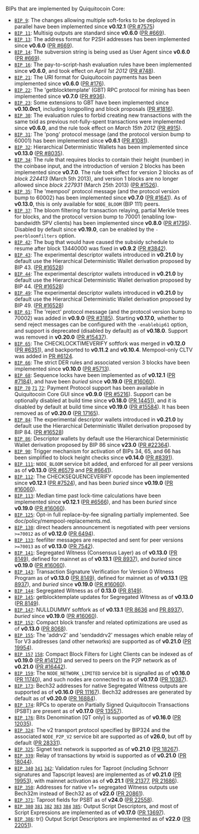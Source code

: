 BIPs that are implemented by Quiquitocoin Core:

* [`BIP 9`](https://github.com/quiquitocoin/bips/blob/master/bip-0009.mediawiki): The changes allowing multiple soft-forks to be deployed in parallel have been implemented since **v0.12.1**  ([PR #7575](https://github.com/quiquitocoin/quiquitocoin/pull/7575))
* [`BIP 11`](https://github.com/quiquitocoin/bips/blob/master/bip-0011.mediawiki): Multisig outputs are standard since **v0.6.0** ([PR #669](https://github.com/quiquitocoin/quiquitocoin/pull/669)).
* [`BIP 13`](https://github.com/quiquitocoin/bips/blob/master/bip-0013.mediawiki): The address format for P2SH addresses has been implemented since **v0.6.0** ([PR #669](https://github.com/quiquitocoin/quiquitocoin/pull/669)).
* [`BIP 14`](https://github.com/quiquitocoin/bips/blob/master/bip-0014.mediawiki): The subversion string is being used as User Agent since **v0.6.0** ([PR #669](https://github.com/quiquitocoin/quiquitocoin/pull/669)).
* [`BIP 16`](https://github.com/quiquitocoin/bips/blob/master/bip-0016.mediawiki): The pay-to-script-hash evaluation rules have been implemented since **v0.6.0**, and took effect on *April 1st 2012* ([PR #748](https://github.com/quiquitocoin/quiquitocoin/pull/748)).
* [`BIP 21`](https://github.com/quiquitocoin/bips/blob/master/bip-0021.mediawiki): The URI format for Quiquitocoin payments has been implemented since **v0.6.0** ([PR #176](https://github.com/quiquitocoin/quiquitocoin/pull/176)).
* [`BIP 22`](https://github.com/quiquitocoin/bips/blob/master/bip-0022.mediawiki): The 'getblocktemplate' (GBT) RPC protocol for mining has been implemented since **v0.7.0** ([PR #936](https://github.com/quiquitocoin/quiquitocoin/pull/936)).
* [`BIP 23`](https://github.com/quiquitocoin/bips/blob/master/bip-0023.mediawiki): Some extensions to GBT have been implemented since **v0.10.0rc1**, including longpolling and block proposals ([PR #1816](https://github.com/quiquitocoin/quiquitocoin/pull/1816)).
* [`BIP 30`](https://github.com/quiquitocoin/bips/blob/master/bip-0030.mediawiki): The evaluation rules to forbid creating new transactions with the same txid as previous not-fully-spent transactions were implemented since **v0.6.0**, and the rule took effect on *March 15th 2012* ([PR #915](https://github.com/quiquitocoin/quiquitocoin/pull/915)).
* [`BIP 31`](https://github.com/quiquitocoin/bips/blob/master/bip-0031.mediawiki): The 'pong' protocol message (and the protocol version bump to 60001) has been implemented since **v0.6.1** ([PR #1081](https://github.com/quiquitocoin/quiquitocoin/pull/1081)).
* [`BIP 32`](https://github.com/quiquitocoin/bips/blob/master/bip-0032.mediawiki): Hierarchical Deterministic Wallets has been implemented since **v0.13.0** ([PR #8035](https://github.com/quiquitocoin/quiquitocoin/pull/8035)).
* [`BIP 34`](https://github.com/quiquitocoin/bips/blob/master/bip-0034.mediawiki): The rule that requires blocks to contain their height (number) in the coinbase input, and the introduction of version 2 blocks has been implemented since **v0.7.0**. The rule took effect for version 2 blocks as of *block 224413* (March 5th 2013), and version 1 blocks are no longer allowed since *block 227931* (March 25th 2013) ([PR #1526](https://github.com/quiquitocoin/quiquitocoin/pull/1526)).
* [`BIP 35`](https://github.com/quiquitocoin/bips/blob/master/bip-0035.mediawiki): The 'mempool' protocol message (and the protocol version bump to 60002) has been implemented since **v0.7.0** ([PR #1641](https://github.com/quiquitocoin/quiquitocoin/pull/1641)). As of **v0.13.0**, this is only available for `NODE_BLOOM` (BIP 111) peers.
* [`BIP 37`](https://github.com/quiquitocoin/bips/blob/master/bip-0037.mediawiki): The bloom filtering for transaction relaying, partial Merkle trees for blocks, and the protocol version bump to 70001 (enabling low-bandwidth SPV clients) has been implemented since **v0.8.0** ([PR #1795](https://github.com/quiquitocoin/quiquitocoin/pull/1795)). Disabled by default since **v0.19.0**, can be enabled by the `-peerbloomfilters` option.
* [`BIP 42`](https://github.com/quiquitocoin/bips/blob/master/bip-0042.mediawiki): The bug that would have caused the subsidy schedule to resume after block 13440000 was fixed in **v0.9.2** ([PR #3842](https://github.com/quiquitocoin/quiquitocoin/pull/3842)).
* [`BIP 43`](https://github.com/quiquitocoin/bips/blob/master/bip-0043.mediawiki): The experimental descriptor wallets introduced in **v0.21.0** by default use the Hierarchical Deterministic Wallet derivation proposed by BIP 43. ([PR #16528](https://github.com/quiquitocoin/quiquitocoin/pull/16528))
* [`BIP 44`](https://github.com/quiquitocoin/bips/blob/master/bip-0044.mediawiki): The experimental descriptor wallets introduced in **v0.21.0** by default use the Hierarchical Deterministic Wallet derivation proposed by BIP 44. ([PR #16528](https://github.com/quiquitocoin/quiquitocoin/pull/16528))
* [`BIP 49`](https://github.com/quiquitocoin/bips/blob/master/bip-0049.mediawiki): The experimental descriptor wallets introduced in **v0.21.0** by default use the Hierarchical Deterministic Wallet derivation proposed by BIP 49. ([PR #16528](https://github.com/quiquitocoin/quiquitocoin/pull/16528))
* [`BIP 61`](https://github.com/quiquitocoin/bips/blob/master/bip-0061.mediawiki): The 'reject' protocol message (and the protocol version bump to 70002) was added in **v0.9.0** ([PR #3185](https://github.com/quiquitocoin/quiquitocoin/pull/3185)). Starting **v0.17.0**, whether to send reject messages can be configured with the `-enablebip61` option, and support is deprecated (disabled by default) as of **v0.18.0**. Support was removed in **v0.20.0** ([PR #15437](https://github.com/quiquitocoin/quiquitocoin/pull/15437)).
* [`BIP 65`](https://github.com/quiquitocoin/bips/blob/master/bip-0065.mediawiki): The CHECKLOCKTIMEVERIFY softfork was merged in **v0.12.0** ([PR #6351](https://github.com/quiquitocoin/quiquitocoin/pull/6351)), and backported to **v0.11.2** and **v0.10.4**. Mempool-only CLTV was added in [PR #6124](https://github.com/quiquitocoin/quiquitocoin/pull/6124).
* [`BIP 66`](https://github.com/quiquitocoin/bips/blob/master/bip-0066.mediawiki): The strict DER rules and associated version 3 blocks have been implemented since **v0.10.0** ([PR #5713](https://github.com/quiquitocoin/quiquitocoin/pull/5713)).
* [`BIP 68`](https://github.com/quiquitocoin/bips/blob/master/bip-0068.mediawiki): Sequence locks have been implemented as of **v0.12.1**  ([PR #7184](https://github.com/quiquitocoin/quiquitocoin/pull/7184)), and have been *buried* since **v0.19.0** ([PR #16060](https://github.com/quiquitocoin/quiquitocoin/pull/16060)).
* [`BIP 70`](https://github.com/quiquitocoin/bips/blob/master/bip-0070.mediawiki) [`71`](https://github.com/quiquitocoin/bips/blob/master/bip-0071.mediawiki) [`72`](https://github.com/quiquitocoin/bips/blob/master/bip-0072.mediawiki):
  Payment Protocol support has been available in Quiquitocoin Core GUI since **v0.9.0** ([PR #5216](https://github.com/quiquitocoin/quiquitocoin/pull/5216)).
  Support can be optionally disabled at build time since **v0.18.0** ([PR 14451](https://github.com/quiquitocoin/quiquitocoin/pull/14451)),
  and it is disabled by default at build time since **v0.19.0** ([PR #15584](https://github.com/quiquitocoin/quiquitocoin/pull/15584)).
  It has been removed as of **v0.20.0** ([PR 17165](https://github.com/quiquitocoin/quiquitocoin/pull/17165)).
* [`BIP 84`](https://github.com/quiquitocoin/bips/blob/master/bip-0084.mediawiki): The experimental descriptor wallets introduced in **v0.21.0** by default use the Hierarchical Deterministic Wallet derivation proposed by BIP 84. ([PR #16528](https://github.com/quiquitocoin/quiquitocoin/pull/16528))
* [`BIP 86`](https://github.com/quiquitocoin/bips/blob/master/bip-0086.mediawiki): Descriptor wallets by default use the Hierarchical Deterministic Wallet derivation proposed by BIP 86 since **v23.0** ([PR #22364](https://github.com/quiquitocoin/quiquitocoin/pull/22364)).
* [`BIP 90`](https://github.com/quiquitocoin/bips/blob/master/bip-0090.mediawiki): Trigger mechanism for activation of BIPs 34, 65, and 66 has been simplified to block height checks since **v0.14.0** ([PR #8391](https://github.com/quiquitocoin/quiquitocoin/pull/8391)).
* [`BIP 111`](https://github.com/quiquitocoin/bips/blob/master/bip-0111.mediawiki): `NODE_BLOOM` service bit added, and enforced for all peer versions as of **v0.13.0** ([PR #6579](https://github.com/quiquitocoin/quiquitocoin/pull/6579) and [PR #6641](https://github.com/quiquitocoin/quiquitocoin/pull/6641)).
* [`BIP 112`](https://github.com/quiquitocoin/bips/blob/master/bip-0112.mediawiki): The CHECKSEQUENCEVERIFY opcode has been implemented since **v0.12.1** ([PR #7524](https://github.com/quiquitocoin/quiquitocoin/pull/7524)), and has been *buried* since **v0.19.0** ([PR #16060](https://github.com/quiquitocoin/quiquitocoin/pull/16060)).
* [`BIP 113`](https://github.com/quiquitocoin/bips/blob/master/bip-0113.mediawiki): Median time past lock-time calculations have been implemented since **v0.12.1** ([PR #6566](https://github.com/quiquitocoin/quiquitocoin/pull/6566)), and has been *buried* since **v0.19.0** ([PR #16060](https://github.com/quiquitocoin/quiquitocoin/pull/16060)).
* [`BIP 125`](https://github.com/quiquitocoin/bips/blob/master/bip-0125.mediawiki): Opt-in full replace-by-fee signaling partially implemented. See doc/policy/mempool-replacements.md.
* [`BIP 130`](https://github.com/quiquitocoin/bips/blob/master/bip-0130.mediawiki): direct headers announcement is negotiated with peer versions `>=70012` as of **v0.12.0** ([PR 6494](https://github.com/quiquitocoin/quiquitocoin/pull/6494)).
* [`BIP 133`](https://github.com/quiquitocoin/bips/blob/master/bip-0133.mediawiki): feefilter messages are respected and sent for peer versions `>=70013` as of **v0.13.0** ([PR 7542](https://github.com/quiquitocoin/quiquitocoin/pull/7542)).
* [`BIP 141`](https://github.com/quiquitocoin/bips/blob/master/bip-0141.mediawiki): Segregated Witness (Consensus Layer) as of **v0.13.0** ([PR 8149](https://github.com/quiquitocoin/quiquitocoin/pull/8149)), defined for mainnet as of **v0.13.1** ([PR 8937](https://github.com/quiquitocoin/quiquitocoin/pull/8937)), and *buried* since **v0.19.0** ([PR #16060](https://github.com/quiquitocoin/quiquitocoin/pull/16060)).
* [`BIP 143`](https://github.com/quiquitocoin/bips/blob/master/bip-0143.mediawiki): Transaction Signature Verification for Version 0 Witness Program as of **v0.13.0** ([PR 8149](https://github.com/quiquitocoin/quiquitocoin/pull/8149)), defined for mainnet as of **v0.13.1** ([PR 8937](https://github.com/quiquitocoin/quiquitocoin/pull/8937)), and *buried* since **v0.19.0** ([PR #16060](https://github.com/quiquitocoin/quiquitocoin/pull/16060)).
* [`BIP 144`](https://github.com/quiquitocoin/bips/blob/master/bip-0144.mediawiki): Segregated Witness as of **0.13.0** ([PR 8149](https://github.com/quiquitocoin/quiquitocoin/pull/8149)).
* [`BIP 145`](https://github.com/quiquitocoin/bips/blob/master/bip-0145.mediawiki): getblocktemplate updates for Segregated Witness as of **v0.13.0** ([PR 8149](https://github.com/quiquitocoin/quiquitocoin/pull/8149)).
* [`BIP 147`](https://github.com/quiquitocoin/bips/blob/master/bip-0147.mediawiki): NULLDUMMY softfork as of **v0.13.1** ([PR 8636](https://github.com/quiquitocoin/quiquitocoin/pull/8636) and [PR 8937](https://github.com/quiquitocoin/quiquitocoin/pull/8937)), *buried* since **v0.19.0** ([PR #16060](https://github.com/quiquitocoin/quiquitocoin/pull/16060)).
* [`BIP 152`](https://github.com/quiquitocoin/bips/blob/master/bip-0152.mediawiki): Compact block transfer and related optimizations are used as of **v0.13.0** ([PR 8068](https://github.com/quiquitocoin/quiquitocoin/pull/8068)).
* [`BIP 155`](https://github.com/quiquitocoin/bips/blob/master/bip-0155.mediawiki): The 'addrv2' and 'sendaddrv2' messages which enable relay of Tor V3 addresses (and other networks) are supported as of **v0.21.0** ([PR 19954](https://github.com/quiquitocoin/quiquitocoin/pull/19954)).
* [`BIP 157`](https://github.com/quiquitocoin/bips/blob/master/bip-0157.mediawiki)
  [`158`](https://github.com/quiquitocoin/bips/blob/master/bip-0158.mediawiki): Compact Block Filters for Light Clients can be indexed as of **v0.19.0** ([PR #14121](https://github.com/quiquitocoin/quiquitocoin/pull/14121)) and served to peers on the P2P network as of **v0.21.0** ([PR #16442](https://github.com/quiquitocoin/quiquitocoin/pull/16442)).
* [`BIP 159`](https://github.com/quiquitocoin/bips/blob/master/bip-0159.mediawiki): The `NODE_NETWORK_LIMITED` service bit is signalled as of **v0.16.0** ([PR 11740](https://github.com/quiquitocoin/quiquitocoin/pull/11740)), and such nodes are connected to as of **v0.17.0** ([PR 10387](https://github.com/quiquitocoin/quiquitocoin/pull/10387)).
* [`BIP 173`](https://github.com/quiquitocoin/bips/blob/master/bip-0173.mediawiki): Bech32 addresses for native Segregated Witness outputs are supported as of **v0.16.0** ([PR 11167](https://github.com/quiquitocoin/quiquitocoin/pull/11167)). Bech32 addresses are generated by default as of **v0.20.0** ([PR 16884](https://github.com/quiquitocoin/quiquitocoin/pull/16884)).
* [`BIP 174`](https://github.com/quiquitocoin/bips/blob/master/bip-0174.mediawiki): RPCs to operate on Partially Signed Quiquitocoin Transactions (PSBT) are present as of **v0.17.0** ([PR 13557](https://github.com/quiquitocoin/quiquitocoin/pull/13557)).
* [`BIP 176`](https://github.com/quiquitocoin/bips/blob/master/bip-0176.mediawiki): Bits Denomination [QT only] is supported as of **v0.16.0** ([PR 12035](https://github.com/quiquitocoin/quiquitocoin/pull/12035)).
* [`BIP 324`](https://github.com/quiquitocoin/bips/blob/master/bip-0324.mediawiki): The v2 transport protocol specified by BIP324 and the associated `NODE_P2P_V2` service bit are supported as of **v26.0**, but off by default ([PR 28331](https://github.com/quiquitocoin/quiquitocoin/pull/28331)).
* [`BIP 325`](https://github.com/quiquitocoin/bips/blob/master/bip-0325.mediawiki): Signet test network is supported as of **v0.21.0** ([PR 18267](https://github.com/quiquitocoin/quiquitocoin/pull/18267)).
* [`BIP 339`](https://github.com/quiquitocoin/bips/blob/master/bip-0339.mediawiki): Relay of transactions by wtxid is supported as of **v0.21.0** ([PR 18044](https://github.com/quiquitocoin/quiquitocoin/pull/18044)).
* [`BIP 340`](https://github.com/quiquitocoin/bips/blob/master/bip-0340.mediawiki)
  [`341`](https://github.com/quiquitocoin/bips/blob/master/bip-0341.mediawiki)
  [`342`](https://github.com/quiquitocoin/bips/blob/master/bip-0342.mediawiki):
  Validation rules for Taproot (including Schnorr signatures and Tapscript
  leaves) are implemented as of **v0.21.0** ([PR 19953](https://github.com/quiquitocoin/quiquitocoin/pull/19953)),
  with mainnet activation as of **v0.21.1** ([PR 21377](https://github.com/quiquitocoin/quiquitocoin/pull/21377),
  [PR 21686](https://github.com/quiquitocoin/quiquitocoin/pull/21686)).
* [`BIP 350`](https://github.com/quiquitocoin/bips/blob/master/bip-0350.mediawiki): Addresses for native v1+ segregated Witness outputs use Bech32m instead of Bech32 as of **v22.0** ([PR 20861](https://github.com/quiquitocoin/quiquitocoin/pull/20861)).
* [`BIP 371`](https://github.com/quiquitocoin/bips/blob/master/bip-0371.mediawiki): Taproot fields for PSBT as of **v24.0** ([PR 22558](https://github.com/quiquitocoin/quiquitocoin/pull/22558)).
* [`BIP 380`](https://github.com/quiquitocoin/bips/blob/master/bip-0380.mediawiki)
  [`381`](https://github.com/quiquitocoin/bips/blob/master/bip-0381.mediawiki)
  [`382`](https://github.com/quiquitocoin/bips/blob/master/bip-0382.mediawiki)
  [`383`](https://github.com/quiquitocoin/bips/blob/master/bip-0383.mediawiki)
  [`384`](https://github.com/quiquitocoin/bips/blob/master/bip-0384.mediawiki)
  [`385`](https://github.com/quiquitocoin/bips/blob/master/bip-0385.mediawiki):
  Output Script Descriptors, and most of Script Expressions are implemented as of **v0.17.0** ([PR 13697](https://github.com/quiquitocoin/quiquitocoin/pull/13697)).
* [`BIP 386`](https://github.com/quiquitocoin/bips/blob/master/bip-0386.mediawiki): tr() Output Script Descriptors are implemented as of **v22.0** ([PR 22051](https://github.com/quiquitocoin/quiquitocoin/pull/22051)).
